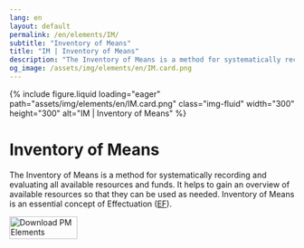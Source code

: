 ```yaml
---
lang: en
layout: default
permalink: /en/elements/IM/
subtitle: "Inventory of Means"
title: "IM | Inventory of Means"
description: "The Inventory of Means is a method for systematically recording and evaluating all available resources and funds. It helps to gain an overview of available resources so that they can be used as needed. Inventory of Means is an essential concept of Effectuation ([EF](pm-elements://host/element/EF))."
og_image: /assets/img/elements/en/IM.card.png
---
```


{% include figure.liquid loading="eager" path="assets/img/elements/en/IM.card.png" class="img-fluid" width="300" height="300" alt="IM | Inventory of Means" %}

# Inventory of Means

The Inventory of Means is a method for systematically recording and evaluating all available resources and funds. It helps to gain an overview of available resources so that they can be used as needed. Inventory of Means is an essential concept of Effectuation ([EF](pm-elements://host/element/EF)).

<a href="https://apps.apple.com/app/apple-store/id6738084498?pt=127441684&ct=website&mt=8">
  <img src="{{ "assets/img/en/appstore.png" | relative_url }}" width="120" height="40" alt="Download PM Elements">
</a>
